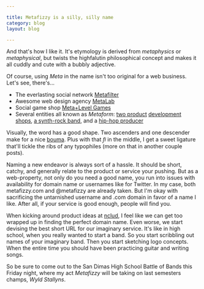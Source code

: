 ```yaml
---

title: Metafizzy is a silly, silly name
category: blog
layout: blog

---
```


And that's how I like it. It's etymology is derived from _metaphysics_ or _metaphysical_, but twists the highfalutin philosophical concept and makes it all cuddly and cute with a bubbly adjective.

Of course, using _Meta_ in the name isn't too original for a web business. Let's see, there's... 

+ The everlasting social network [Metafilter](http://metafilter.com)
+ Awesome web design agency [MetaLab](http://www.metalabdesign.com/)
+ Social game shop [Meta+Level Games](http://metalevelgames.com/)
+ Several entities all known as _Metaform_: [two product](http://www.metaformdesign.com/) [development shops](http://www.metaformstudio.com/), [a synth-rock band](http://www.metaformonline.com/), and a [hip-hop producer](http://www.myspace.com/meta4m)

Visually, the word has a good shape. Two ascenders and one descender make for a nice [bouma](http://en.wikipedia.org/wiki/Bouma).  Plus with that _&#64257;_ in the middle, I get a sweet ligature that'll tickle the ribs of any typophiles (more on that in another couple posts).

Naming a new endeavor is always sort of a hassle. It should be short, catchy, and generally relate to the product or service your pushing. But as a web-property, not only do you need a good name, you run into issues with availability for domain name or usernames like for Twitter. In my case, both metafizzy.com and @metafizzy are already taken. But I'm okay with sacrificing the untarnished username and .com domain in favor of a name I like. After all, if your service is good enough, people will find you.

When kicking around product ideas at [nclud](http://nclud.com), I feel like we can get too wrapped up in finding the perfect domain name. Even worse, we start devising the best short URL for our imaginary service. It's like in high school, when you really wanted to start a band. So you start scribbling out names of your imaginary band. Then you start sketching logo concepts. When the entire time you should have been practicing guitar and writing songs.

So be sure to come out to the San Dimas High School Battle of Bands this Friday night, where my act <em class="metafizzy">Metafizzy</em> will be taking on last semesters champs, *Wyld Stallyns*.
